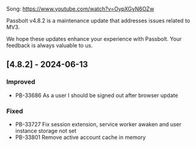 Song: https://www.youtube.com/watch?v=OypXGyN6OZw

Passbolt v4.8.2 is a maintenance update that addresses issues related to MV3.

We hope these updates enhance your experience with Passbolt. Your feedback is always valuable to us.

## [4.8.2] - 2024-06-13
### Improved
- PB-33686 As a user I should be signed out after browser update

### Fixed
- PB-33727 Fix session extension, service worker awaken and user instance storage not set
- PB-33801 Remove active account cache in memory
